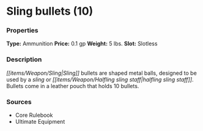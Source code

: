 ﻿---
Title: "Sling bullets (10)"
Type: "Ammunition"
Price: "0.1 gp"
Weight: "5 lbs."
Slot: "Slotless"
Description: |
  "Sling bullets are shaped metal balls, designed to be used by a sling or halfling sling staff. Bullets come in a leather pouch that holds 10 bullets."
Sources: "['Core Rulebook', 'Ultimate Equipment']"
---

# Sling bullets (10)

### Properties

**Type:** Ammunition **Price:** 0.1 gp **Weight:** 5 lbs. **Slot:** Slotless

### Description

_[[items/Weapon/Sling|Sling]]_ bullets are shaped metal balls, designed to be used by a _sling_ or _[[items/Weapon/Halfling _sling_ staff|halfling _sling_ staff]]_. Bullets come in a leather pouch that holds 10 bullets.

### Sources

* Core Rulebook
* Ultimate Equipment